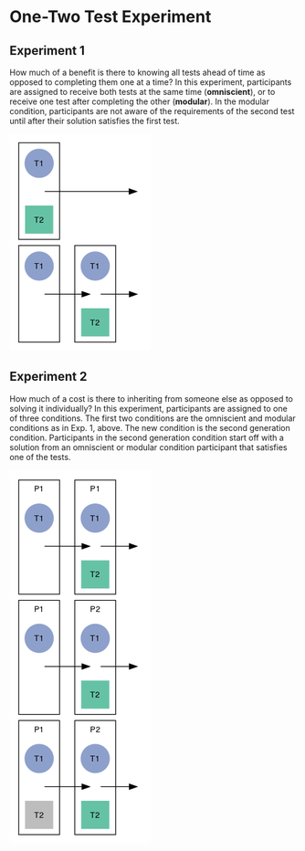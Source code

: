 # One-Two Test Experiment

## Experiment 1

How much of a benefit is there to knowing all tests ahead of time as opposed to
completing them one at a time? In this experiment, participants are assigned to
receive both tests at the same time (**omniscient**), or to receive one test
after completing the other (**modular**). In the modular condition, participants
are not aware of the requirements of the second test until after their solution
satisfies the first test.

![](img/one-two-test-individual.png)

## Experiment 2

How much of a cost is there to inheriting from someone else as opposed to
solving it individually? In this experiment, participants are assigned to
one of three conditions. The first two conditions are the omniscient and
modular conditions as in Exp. 1, above. The new condition is the second
generation condition. Participants in the second generation condition
start off with a solution from an omniscient or modular condition participant
that satisfies one of the tests.

![](img/one-two-test-diachronic.png)

